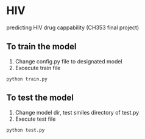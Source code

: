 # HIV
predicting HIV drug cappability (CH353 final project)

## To train the model
1. Change config.py file to designated model
2. Excecute train file
```
python train.py
```

## To test the model
1. Change model dir, test smiles directory of test.py
2. Execute test file
```
python test.py
```
